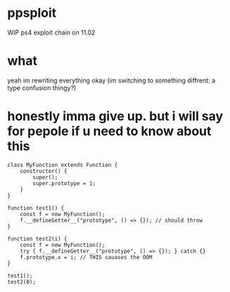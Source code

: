 # ppsploit
WIP ps4 exploit chain on 11.02 
# what
yeah im rewriting everything okay (im switching to something diffrent: a type confusion thingy?)
# honestly imma give up. but i will say for pepole if u need to know about this
```
class MyFunction extends Function {
    constructor() {
        super();
        super.prototype = 1;
    }
}

function test1() {
    const f = new MyFunction();
    f.__defineGetter__("prototype", () => {}); // should throw
}

function test2(i) {
    const f = new MyFunction();
    try { f.__defineGetter__("prototype", () => {}); } catch {}
    f.prototype.x = i; // THIS cauases the OOM
}

test1();
test2(0);
```
